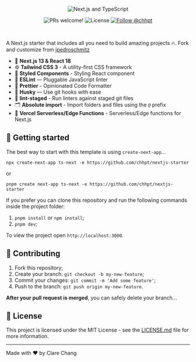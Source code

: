 <p align="center">
  <img src="https://user-images.githubusercontent.com/26466516/107675802-36216b80-6c77-11eb-8db1-4d3407dc53d9.png" alt="Next.js and TypeScript">
</p>

<p align="center">
  <img src="https://img.shields.io/static/v1?label=PRs&message=welcome&style=for-the-badge&color=24B36B&labelColor=000000" alt="PRs welcome!" />

  <img alt="License" src="https://img.shields.io/github/license/chhpt/typescript-nextjs-starter?style=for-the-badge&color=24B36B&labelColor=000000">

  <a href="https://twitter.com/intent/follow?screen_name=cwuyiqing">
    <img src="https://img.shields.io/twitter/follow/cwuyiqing?style=for-the-badge&color=24B36B&labelColor=000000" alt="Follow @chhpt" />
  </a>
</p>

<br>

A Next.js starter that includes all you need to build amazing projects 🔥. Fork and customize from [jpedroschmitz](https://github.com/jpedroschmitz/typescript-nextjs-starter)

- 🚀 **Next.js 13 & React 18**
- ⚙️ **Tailwind CSS 3** - A utility-first CSS framework
- 🍓 **Styled Components** - Styling React component
- 📏 **ESLint** — Pluggable JavaScript linter
- 💖 **Prettier** - Opinionated Code Formatter
- 🐶 **Husky** — Use git hooks with ease
- 🚫 **lint-staged** - Run linters against staged git files
- 🗂 **Absolute import** - Import folders and files using the `@` prefix
- 🤩 **Vercel Serverless/Edge Functions** - Serverless/Edge functions for Next.js

## 🚀 Getting started

The best way to start with this template is using `create-next-app`...

```
npx create-next-app ts-next -e https://github.com/chhpt/nextjs-starter
```

or

```
pnpm create next-app ts-next -e https://github.com/chhpt/nextjs-starter
```

If you prefer you can clone this repository and run the following commands inside the project folder:

1. `pnpm install` or `npm install`;
2. `pnpm dev`;

To view the project open `http://localhost:3000`.

## 🤝 Contributing

1. Fork this repository;
2. Create your branch: `git checkout -b my-new-feature`;
3. Commit your changes: `git commit -m 'Add some feature'`;
4. Push to the branch: `git push origin my-new-feature`.

**After your pull request is merged**, you can safely delete your branch...

## 📝 License

This project is licensed under the MIT License - see the [LICENSE.md](LICENSE.md) file for more information.

---

Made with ♥ by Clare Chang
